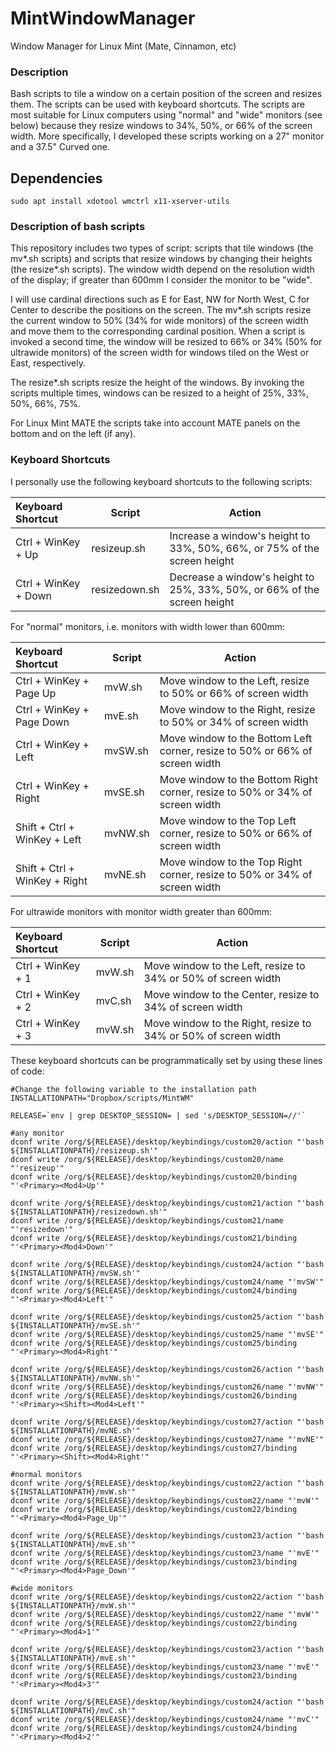 # MintWindowManager
Window Manager for Linux Mint (Mate, Cinnamon, etc)

### Description
Bash scripts to tile a window on a certain position of the screen and resizes them. The scripts can be used with keyboard shortcuts. The scripts are most suitable for Linux computers using "normal" and "wide" monitors (see below) because they resize windows to 34%, 50%, or 66% of the screen width. More specifically, I developed these scripts working on a 27" monitor and a 37.5" Curved one.

## Dependencies
```sudo apt install xdotool wmctrl x11-xserver-utils```

### Description of bash scripts 
This repository includes two types of script: scripts that tile windows (the mv\*.sh scripts) and scripts that resize windows by changing their heights (the resize\*.sh scripts). The window width depend on the resolution width of the display; if greater than 600mm I consider the monitor to be "wide". 

I will use cardinal directions such as E for East, NW for North West, C for Center to describe the positions on the screen. The mv\*.sh scripts resize the current window to 50% (34% for wide monitors) of the screen width and move them to the corresponding cardinal position. When a script is invoked a second time, the window will be resized to 66% or 34% (50% for ultrawide monitors) of the screen width for windows tiled on the West or East, respectively. 

The resize\*.sh scripts resize the height of the windows. By invoking the scripts multiple times, windows can be resized to a height of 25%, 33%, 50%, 66%, 75%.

For Linux Mint MATE the scripts take into account MATE panels on the bottom and on the left (if any). 

### Keyboard Shortcuts
I personally use the following keyboard shortcuts to the following scripts: 

| Keyboard Shortcut | Script | Action |
| :-------- | -------- | -------|
| Ctrl + WinKey + Up | resizeup.sh | Increase a window's height to 33%, 50%, 66%, or 75% of the screen height |
| Ctrl + WinKey + Down | resizedown.sh | Decrease a window's height to 25%, 33%, 50%, or 66% of the screen height |

For "normal" monitors, i.e. monitors with width lower than 600mm:

| Keyboard Shortcut | Script | Action |
| :-------- | -------- | -------|
| Ctrl + WinKey + Page Up | mvW.sh | Move window to the Left, resize to 50% or 66% of screen width |
| Ctrl + WinKey + Page Down | mvE.sh | Move window to the Right, resize to 50% or 34% of screen width |
| Ctrl + WinKey + Left | mvSW.sh | Move window to the Bottom Left corner, resize to 50% or 66% of screen width |
| Ctrl + WinKey + Right | mvSE.sh | Move window to the Bottom Right corner, resize to 50% or 34% of screen width |
| Shift + Ctrl + WinKey + Left | mvNW.sh | Move window to the Top Left corner, resize to 50% or 66% of screen width |
| Shift + Ctrl + WinKey + Right | mvNE.sh | Move window to the Top Right corner, resize to 50% or 34% of screen width |

For ultrawide monitors with monitor width greater than 600mm: 

| Keyboard Shortcut | Script | Action |
| :-------- | -------- | -------|
| Ctrl + WinKey + 1 | mvW.sh | Move window to the Left, resize to 34% or 50% of screen width |
| Ctrl + WinKey + 2 | mvC.sh | Move window to the Center, resize to 34% of screen width |
| Ctrl + WinKey + 3 | mvW.sh | Move window to the Right, resize to 34% or 50% of screen width |

These keyboard shortcuts can be programmatically set by using these lines of code: 

```
#Change the following variable to the installation path
INSTALLATIONPATH="Dropbox/scripts/MintWM"

RELEASE=`env | grep DESKTOP_SESSION= | sed 's/DESKTOP_SESSION=//'`

#any monitor
dconf write /org/${RELEASE}/desktop/keybindings/custom20/action "'bash ${INSTALLATIONPATH}/resizeup.sh'"
dconf write /org/${RELEASE}/desktop/keybindings/custom20/name "'resizeup'"
dconf write /org/${RELEASE}/desktop/keybindings/custom20/binding "'<Primary><Mod4>Up'"

dconf write /org/${RELEASE}/desktop/keybindings/custom21/action "'bash ${INSTALLATIONPATH}/resizedown.sh'"
dconf write /org/${RELEASE}/desktop/keybindings/custom21/name "'resizedown'"
dconf write /org/${RELEASE}/desktop/keybindings/custom21/binding "'<Primary><Mod4>Down'"

dconf write /org/${RELEASE}/desktop/keybindings/custom24/action "'bash ${INSTALLATIONPATH}/mvSW.sh'"
dconf write /org/${RELEASE}/desktop/keybindings/custom24/name "'mvSW'"
dconf write /org/${RELEASE}/desktop/keybindings/custom24/binding "'<Primary><Mod4>Left'"

dconf write /org/${RELEASE}/desktop/keybindings/custom25/action "'bash ${INSTALLATIONPATH}/mvSE.sh'"
dconf write /org/${RELEASE}/desktop/keybindings/custom25/name "'mvSE'"
dconf write /org/${RELEASE}/desktop/keybindings/custom25/binding "'<Primary><Mod4>Right'"

dconf write /org/${RELEASE}/desktop/keybindings/custom26/action "'bash ${INSTALLATIONPATH}/mvNW.sh'"
dconf write /org/${RELEASE}/desktop/keybindings/custom26/name "'mvNW'"
dconf write /org/${RELEASE}/desktop/keybindings/custom26/binding "'<Primary><Shift><Mod4>Left'"

dconf write /org/${RELEASE}/desktop/keybindings/custom27/action "'bash ${INSTALLATIONPATH}/mvNE.sh'"
dconf write /org/${RELEASE}/desktop/keybindings/custom27/name "'mvNE'"
dconf write /org/${RELEASE}/desktop/keybindings/custom27/binding "'<Primary><Shift><Mod4>Right'"

#normal monitors
dconf write /org/${RELEASE}/desktop/keybindings/custom22/action "'bash ${INSTALLATIONPATH}/mvW.sh'"
dconf write /org/${RELEASE}/desktop/keybindings/custom22/name "'mvW'"
dconf write /org/${RELEASE}/desktop/keybindings/custom22/binding "'<Primary><Mod4>Page_Up'"

dconf write /org/${RELEASE}/desktop/keybindings/custom23/action "'bash ${INSTALLATIONPATH}/mvE.sh'"
dconf write /org/${RELEASE}/desktop/keybindings/custom23/name "'mvE'"
dconf write /org/${RELEASE}/desktop/keybindings/custom23/binding "'<Primary><Mod4>Page_Down'"

#wide monitors
dconf write /org/${RELEASE}/desktop/keybindings/custom22/action "'bash ${INSTALLATIONPATH}/mvW.sh'"
dconf write /org/${RELEASE}/desktop/keybindings/custom22/name "'mvW'"
dconf write /org/${RELEASE}/desktop/keybindings/custom22/binding "'<Primary><Mod4>1'"

dconf write /org/${RELEASE}/desktop/keybindings/custom23/action "'bash ${INSTALLATIONPATH}/mvE.sh'"
dconf write /org/${RELEASE}/desktop/keybindings/custom23/name "'mvE'"
dconf write /org/${RELEASE}/desktop/keybindings/custom23/binding "'<Primary><Mod4>3'"

dconf write /org/${RELEASE}/desktop/keybindings/custom24/action "'bash ${INSTALLATIONPATH}/mvC.sh'"
dconf write /org/${RELEASE}/desktop/keybindings/custom24/name "'mvC'"
dconf write /org/${RELEASE}/desktop/keybindings/custom24/binding "'<Primary><Mod4>2'"
```